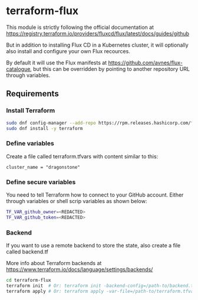 # terraform-flux

This module is strictly following the official documentation at <https://registry.terraform.io/providers/fluxcd/flux/latest/docs/guides/github>

But in addition to installing Flux CD in a Kubernetes cluster, it will optionally also install
and configure your own Flux recources.

By default it will use the Flux manifests at <https://github.com/avnes/flux-catalogue>, but this can be overridden by pointing to another repository URL through variables.

## Requirements

### Install Terraform

```bash
sudo dnf config-manager --add-repo https://rpm.releases.hashicorp.com/fedora/hashicorp.repo
sudo dnf install -y terraform
```

### Define variables

Create a file called terraform.tfvars with content similar to this:

```hcl
cluster_name = "dragonstone"
```

### Define secure variables

You need to tell Terraform how to connect to your GitHub account. Either through
variables or shell scrip variables as shown below:

```bash
TF_VAR_github_owner=<REDACTED>
TF_VAR_github_token=<REDACTED>
```

### Backend

If you want to use a remote backend to store the state, also create a file called backend.tf

More info about Terraform backends at <https://www.terraform.io/docs/language/settings/backends/>

```bash
cd terraform-flux
terraform init  # Or: terraform init -backend-config=/path-to/backend.tf
terraform apply # Or: terraform apply -var-file=/path-to/terraform.tfvars
```
